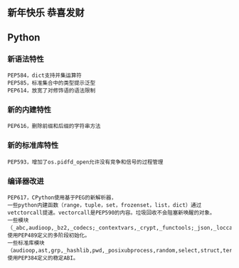 ## 新年快乐 恭喜发财

## Python

### 新语法特性
```
PEP584，dict支持并集运算符
PEP585，标准集合中的类型提示泛型
PEP614，放宽了对修饰语的语法限制
```

### 新的内建特性
```PEP616，删除前缀和后缀的字符串方法```

### 新的标准库特性
```PEP593，增加了os.pidfd_open允许没有竞争和信号的过程管理```

### 编译器改进
```PEP573，从C扩展类型的方法快速访问模块状态
PEP617，CPython使用基于PEG的新解析器，
一些python内建函数（range，tuple，set，frozenset，list，dict）通过vetctorcall提速。vectorcall是PEP590的内容。垃圾回收不会阻塞新唤醒的对象。
一些模块（_abc,audioop,_bz2,_codecs;_contextvars,_crypt,_functools;_json,_loccale;math,operator,resource,time,_weakref）使用PEP489定义的多阶段初始化。
一些标准库模块（audioop,ast,grp,_hashlib,pwd,_posixubprocess,random,select,struct,termois,zlib）使用PEP384定义的稳定ABI。
```